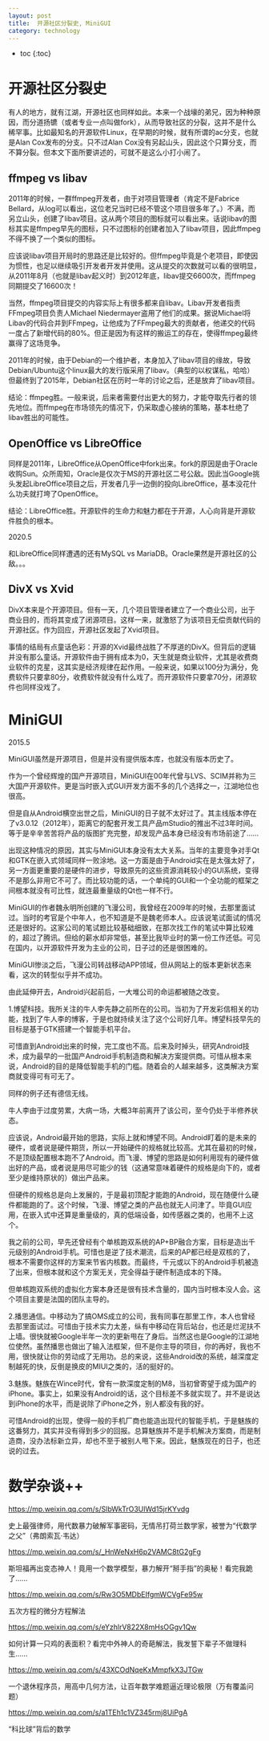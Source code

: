 ```yaml
---
layout: post
title:  开源社区分裂史, MiniGUI
category: technology 
---
```


* toc
{:toc}

# 开源社区分裂史

有人的地方，就有江湖，开源社区也同样如此。本来一个战壕的弟兄，因为种种原因，而分道扬镳（或者专业一点叫做fork），从而导致社区的分裂，这并不是什么稀罕事。比如最知名的开源软件Linux，在早期的时候，就有所谓的ac分支，也就是Alan Cox发布的分支。只不过Alan Cox没有另起山头，因此这个只算分支，而不算分裂。但本文下面所要讲述的，可就不是这么小打小闹了。

## ffmpeg vs libav

2011年的时候，一群ffmpeg开发者，由于对项目管理者（肯定不是Fabrice Bellard，从log可以看出，这位老兄当时已经不管这个项目很多年了。）不满，而另立山头，创建了libav项目。这从两个项目的图标就可以看出来。话说libav的图标其实是ffmpeg早先的图标，只不过图标的创建者加入了libav项目，因此ffmpeg不得不换了一个类似的图标。

应该说libav项目开局时的思路还是比较好的。但ffmpeg毕竟是个老项目，即使因为惯性，也足以继续吸引开发者开发并使用。这从提交的次数就可以看的很明显，从2011年8月（也就是libav起义时）到2012年底，libav提交6600次，而ffmpeg同期提交了16600次！

当然，ffmpeg项目提交的内容实际上有很多都来自libav。Libav开发者指责FFmpeg项目负责人Michael Niedermayer盗用了他们的成果。据说Michael将Libav的代码合并到FFmpeg，让他成为了FFmpeg最大的贡献者，他递交的代码一度占了新增代码的80%。但正是因为有这样的搬运工的存在，使得ffmpeg最终赢得了这场竞争。

2011年的时候，由于Debian的一个维护者，本身加入了libav项目的缘故，导致Debian/Ubuntu这个linux最大的发行版采用了libav。（典型的以权谋私，哈哈）但最终到了2015年，Debian社区在历时一年的讨论之后，还是放弃了libav项目。

结论：ffmpeg胜。一般来说，后来者需要付出更大的努力，才能夺取先行者的领先地位。而ffmpeg在市场领先的情况下，仍采取虚心接纳的策略，基本杜绝了libav胜出的可能性。

## OpenOffice vs LibreOffice

同样是2011年，LibreOffice从OpenOffice中fork出来。fork的原因是由于Oracle收购Sun。众所周知，Oracle是仅次于MS的开源社区二号公敌。因此当Google挑头发起LibreOffice项目之后，开发者几乎一边倒的投向LibreOffice，基本没花什么功夫就打垮了OpenOffice。

结论：LibreOffice胜。开源软件的生命力和魅力都在于开源，人心向背是开源软件胜负的根本。

2020.5

和LibreOffice同样遭遇的还有MySQL vs MariaDB。Oracle果然是开源社区的公敌。。。

## DivX vs Xvid

DivX本来是个开源项目。但有一天，几个项目管理者建立了一个商业公司，出于商业目的，而将其变成了闭源项目。这样一来，就激怒了为该项目无偿贡献代码的开源社区。作为回应，开源社区发起了Xvid项目。

事情的结局有点童话色彩：开源的Xvid最终战胜了不厚道的DivX。但背后的逻辑并没有那么童话。开源软件由于拥有成本为0，天生就是商业软件，尤其是收费商业软件的克星，这其实是经济规律在起作用。一般来说，如果以100分为满分，免费软件只要拿80分，收费软件就没有什么戏了。而开源软件只要拿70分，闭源软件也同样没戏了。

# MiniGUI

2015.5

MiniGUI虽然是开源项目，但是并没有提供版本库，也就没有版本历史了。

作为一个曾经辉煌的国产开源项目，MiniGUI在00年代曾与LVS、SCIM并称为三大国产开源软件。更是当时嵌入式GUI开发方面不多的几个选择之一，江湖地位也很高。

但是自从Android横空出世之后，MiniGUI的日子就不太好过了。其主线版本停在了v3.0.12（2012年），距离它的配套开发工具产品mStudio的推出不过3年时间。等于是辛辛苦苦将产品的版图扩充完整，却发现产品本身已经没有市场前途了……

出现这种情况的原因，其实与MiniGUI本身没有太大关系。当年的主要竞争对手Qt和GTK在嵌入式领域同样一败涂地。这一方面是由于Android实在是太强太好了，另一方面更重要的是硬件的进步，导致原先的这些资源消耗较小的GUI系统，变得不是那么非用它不可了。而比较功能的话，一个单纯的GUI和一个全功能的框架之间根本就没有可比性，就连最重量级的Qt也一样不行。

MiniGUI的作者魏永明所创建的飞漫公司，我曾经在2009年的时候，去那里面试过。当时的考官是个中年人，也不知道是不是魏老师本人。应该说笔试面试的情况还是很好的。这家公司的笔试题比较基础细致，在那次找工作的笔试中算比较难的，超过了腾讯。但给的薪水却非常低，甚至比我毕业时的第一份工作还低。可见在国内，以开源软件开发为主业的公司，日子过的还是很困难的。

MiniGUI惨淡之后，飞漫公司转战移动APP领域，但从网站上的版本更新状态来看，这次的转型似乎并不成功。

由此延伸开去，Android兴起前后，一大堆公司的命运都被随之改变。

1.博望科技。我所关注的牛人李先静之前所在的公司。当初为了开发彩信相关的功能，找到了牛人李的博客，于是也就持续关注了这个公司好几年。博望科技早先的目标是基于GTK搭建一个智能手机平台。

可惜直到Android出来的时候，完工度也不高。后来及时掉头，研究Android技术，成为最早的一批国产Android手机制造商和解决方案提供商。可惜从根本来说，Android的目的是降低智能手机的门槛。随着会的人越来越多，这类解决方案商就变得可有可无了。

同样的例子还有德信无线。

牛人李由于过度劳累，大病一场，大概3年前离开了该公司，至今仍处于半修养状态。

应该说，Android最开始的思路，实际上就和博望不同。Android盯着的是未来的硬件，或者说是硬件期货，所以一开始硬件的规格就比较高。尤其在最初的时候，不是顶级配置根本跑不了Android。而飞漫、博望的思路是如何利用现有的硬件做出好的产品，或者说是用尽可能少的钱（这通常意味着硬件的规格是向下的，或者至少是维持原状的）做出产品来。

但硬件的规格总是向上发展的，于是最初顶配才能跑的Android，现在随便什么硬件都能跑的了。这个时候，飞漫、博望之类的产品也就无人问津了。毕竟GUI应用，在嵌入式中还算是重量级的，真的低端设备，如传感器之类的，也用不上这个。

我之前的公司，早先还曾经有个单核跑双系统的AP+BP融合方案，目标是造出千元级别的Android手机。可惜也是逆了技术潮流，后来的AP都已经是双核的了，根本不需要你这样的方案来节省内核数。而最终，千元或以下的Android手机被造了出来，但根本就和这个方案无关，完全得益于硬件制造成本的下降。

但单核跑双系统的虚拟化方案本身还是很有技术含量的，国内当时根本没人会。这个项目主要是法国的团队主导的。

2.播思通信。中移动为了搞OMS成立的公司，我有同事在那里工作，本人也曾经去那里面试过。可惜由于技术实力太差，纵有中移动在背后站台，也还是烂泥扶不上墙。很快就被Google半年一次的更新甩在了身后。当然这也是Google的江湖地位使然。虽然播思也做出了输入法框架，但不是你主导的项目，你的再好，我也不用，很快就让你的劳动成了无用功。总的来说，这些Android改的系统，越深度定制越死的快，反倒是换皮的MIUI之类的，活的挺好的。

3.魅族。魅族在Wince时代，曾有一款深度定制的M8，当初曾寄望于成为国产的iPhone。事实上，如果没有Android的话，这个目标差不多就实现了。并不是说达到iPhone的水平，而是说除了iPhone之外，别人都没有我的好。

可惜Android的出现，使得一般的手机厂商也能造出现代的智能手机，于是魅族的这番努力，其实并没有得到多少的回报。总算魅族并不是手机解决方案商，而是制造商，没办法标新立异，却也不至于被别人甩下来。因此，魅族现在的日子，也还说的过去。

# 数学杂谈++

https://mp.weixin.qq.com/s/SlbWkTrO3UlWd15jrKYvdg

史上最强律师，用代数暴力破解军事密码，无情吊打荷兰数学家，被誉为“代数学之父”（弗朗索瓦·韦达）

https://mp.weixin.qq.com/s/_HnWeNxH6p2VAMC8tG2gFg

斯坦福再出变态神人！竟用一个数学模型，暴力解开“掰手指”的奥秘！看完我跪了......

https://mp.weixin.qq.com/s/Rw3O5MDbEIfgmWCVgFe95w

五次方程的微分方程解法

https://mp.weixin.qq.com/s/eYzhlrV822X8mHsOGgv1Qw

如何计算一只鸡的表面积？看完中外神人的奇葩解法，我发誓下辈子不做理科生......

https://mp.weixin.qq.com/s/43XCOdNqeKxMmpfkX3JTGw

一个退休程序员，用高中几何方法，让百年数学难题逼近理论极限（万有覆盖问题）

https://mp.weixin.qq.com/s/a1TEh1c1VZ345rmj8UiPgA

“科比球”背后的数学
